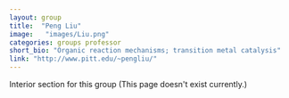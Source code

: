 ```yaml
---
layout: group
title:  "Peng Liu"
image:   "images/Liu.png"
categories: groups professor
short_bio: "Organic reaction mechanisms; transition metal catalysis"
link: "http://www.pitt.edu/~pengliu/"
---
```

Interior section for this group (This page doesn't exist currently.)
